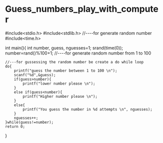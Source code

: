 # Guess_numbers_play_with_computer





#include<stdio.h>
#include<stdlib.h>  //----for generate random number
#include<time.h>


int main(){
    int number, guess, nguesses=1;
    srand(time(0));
    number=rand()%100+1; //----for generate random number from 1 to 100
    
    //---for gussessing the random number be create a do while loop
    do{
        printf("guess the number between 1 to 100 \n");
        scanf("%d",&guess);
        if(guess>number){
            printf("lower number please \n");
        }
        else if(guess<number){
            printf("Higher number please \n");
        }
        else{
            printf("You guess the number in %d attempts \n", nguesses);
        }
        nguesses++;
    }while(guess!=number);
    return 0;
}
